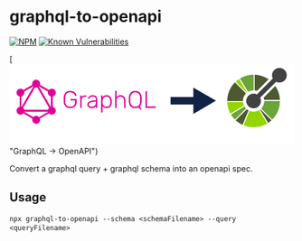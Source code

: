 # graphql-to-openapi

[![NPM](https://img.shields.io/npm/v/graphql-to-openapi.svg)](https://npmjs.com/graphql-to-openapi) 
[![Known Vulnerabilities](https://snyk.io/test/github/schwer/graphql-to-openapi/badge.svg)](https://snyk.io/test/github/schwer/graphql-to-openapi)

[![Alt text](static/logo.svg?raw=true) "GraphQL → OpenAPI")

Convert a graphql query + graphql schema into an openapi spec.

## Usage

```
npx graphql-to-openapi --schema <schemaFilename> --query <queryFilename>
```
